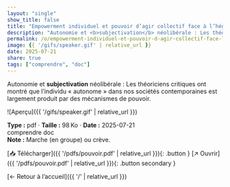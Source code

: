 ```yaml
---
layout: "single"
show_title: false
title: "Empowerment individuel et pouvoir d’agir collectif face à l’hégémonie capitaliste mondiale"
description: "Autonomie et <b>subjectivation</b> néolibérale : Les théoriciens critiques ont montré que l’individu « autonome » dans nos sociétés contemporaines est largement produit par des mécanismes de pouvoir."
permalink: /o/empowerment-individuel-et-pouvoir-d-agir-collectif-face-l-h-g-monie-capitaliste-mondiale/
image: {{ '/gifs/speaker.gif' | relative_url }}
date: 2025-07-21
share: true
tags: ["comprendre", "doc"]
---
```



Autonomie et <b>subjectivation</b> néolibérale : Les théoriciens critiques ont montré que l’individu « autonome » dans nos sociétés contemporaines est largement produit par des mécanismes de pouvoir.

![Aperçu]({{ '/gifs/speaker.gif' | relative_url }})

<div class="info-box"><strong>Type :</strong> pdf · <strong>Taille :</strong> 98 Ko · <strong>Date :</strong> 2025-07-21</div>

<div class="tags"><span class="tag">comprendre</span> <span class="tag">doc</span></div>

<div class="notice notice--info"><strong>Note :</strong> Marche (en groupe) ou crève.</div>

[📥 Télécharger]({{ '/pdfs/pouvoir.pdf' | relative_url }}){: .button }
[↗ Ouvrir]({{ '/pdfs/pouvoir.pdf' | relative_url }}){: .button secondary }

[← Retour à l’accueil]({{ '/' | relative_url }})
